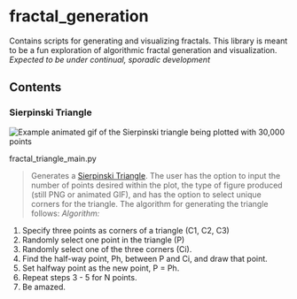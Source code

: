 # fractal_generation
Contains scripts for generating and visualizing fractals. This library is meant to be a fun exploration of algorithmic fractal generation and visualization.
_Expected to be under continual, sporadic development_

## Contents
### Sierpinski Triangle

![Example animated gif of the Sierpinski triangle being plotted with 30,000 points](https://github.com/TrevorJA/fractal_generation/blob/master/Sierpinski_triangle_30000_points.gif)

fractal_triangle_main.py
> Generates a [Sierpinski Triangle](https://en.wikipedia.org/wiki/Sierpi%C5%84ski_triangle). The user has the option to input the number of points desired within the plot, the type of figure produced (still PNG or animated GIF), and has the option to select unique corners for the triangle. The algorithm for generating the triangle follows:
*Algorithm:*
1. Specify three points as corners of a triangle (C1, C2, C3)
2. Randomly select one point in the triangle (P)
3. Randomly select one of the three corners (Ci).
4. Find the half-way point, Ph, between P and Ci, and draw that point.
5.  Set halfway point as the new point, P = Ph.
6. Repeat steps 3 - 5 for N points.
7. Be amazed.
